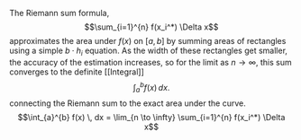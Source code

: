 The Riemann sum formula,$$\sum_{i=1}^{n} f(x_i^*) \Delta x$$
approximates the area under $f(x)$ on $[a ,b]$ by summing areas of rectangles using a simple $b \cdot h_{i}$ equation. As the width of these rectangles get smaller, the accuracy of the estimation increases, so for the limit as ${n \to \infty}$, this sum converges to the definite [[Integral]] $$\int_{a}^{b} f(x) \, dx.$$
connecting the Riemann sum to the exact area under the curve. $$\int_{a}^{b} f(x) \, dx = \lim_{n \to \infty} \sum_{i=1}^{n} f(x_i^*) \Delta x$$